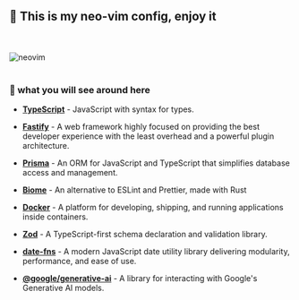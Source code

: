 ## 🥰 This is my neo-vim config, enjoy it

<br></br>
![neovim](https://github.com/user-attachments/assets/28081bbb-cf37-4c2f-b689-c2b9be61319f)
<br></br>

### 🧩 what you will see around here

- [**TypeScript**](https://www.typescriptlang.org/) - JavaScript with syntax for types.
  
- [**Fastify**](https://www.fastify.io/) - A web framework highly focused on providing the best developer experience with the least overhead and a powerful plugin architecture.
  
- [**Prisma**](https://www.prisma.io/) - An ORM for JavaScript and TypeScript that simplifies database access and management.
  
- [**Biome**](https://biomejs.dev/pt-br/) - An alternative to ESLint and Prettier, made with Rust
  
- [**Docker**](https://www.docker.com/) - A platform for developing, shipping, and running applications inside containers.
- [**Zod**](https://zod.dev/) - A TypeScript-first schema declaration and validation library.
  
- [**date-fns**](https://date-fns.org/) - A modern JavaScript date utility library delivering modularity, performance, and ease of use.
- [**@google/generative-ai**](https://www.npmjs.com/package/@google/generative-ai) - A library for interacting with Google's Generative AI models.





